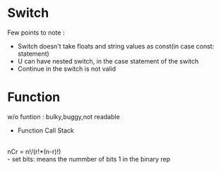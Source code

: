 # Switch
Few points to  note :
- Switch doesn't take floats and string values as const(in case const: statement)
- U can have nested switch, in the case statement of the switch
- Continue in the switch is not valid

# Function
w/o funtion : bulky,buggy,not readable

- Function Call Stack

<br />
nCr = n!/(r!*(n-r)!)
<br />
- set bits: means the nummber of bits 1 in the binary rep